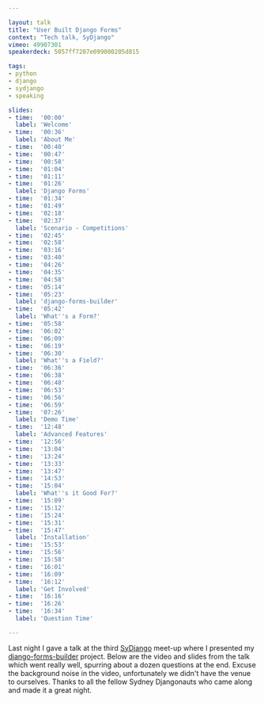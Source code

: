 ```yaml
---

layout: talk
title: "User Built Django Forms"
context: "Tech talk, SyDjango"
vimeo: 49907301
speakerdeck: 5057ff7207e099000205d815

tags:
- python
- django
- sydjango
- speaking

slides:
- time:  '00:00'
  label: 'Welcome'
- time:  '00:36'
  label: 'About Me'
- time:  '00:40'
- time:  '00:47'
- time:  '00:58'
- time:  '01:04'
- time:  '01:11'
- time:  '01:26'
  label: 'Django Forms'
- time:  '01:34'
- time:  '01:49'
- time:  '02:18'
- time:  '02:37'
  label: 'Scenario - Competitions'
- time:  '02:45'
- time:  '02:58'
- time:  '03:16'
- time:  '03:40'
- time:  '04:26'
- time:  '04:35'
- time:  '04:58'
- time:  '05:14'
- time:  '05:23'
  label: 'django-forms-builder'
- time:  '05:42'
  label: 'What''s a Form?'
- time:  '05:58'
- time:  '06:02'
- time:  '06:09'
- time:  '06:19'
- time:  '06:30'
  label: 'What''s a Field?'
- time:  '06:36'
- time:  '06:38'
- time:  '06:48'
- time:  '06:53'
- time:  '06:56'
- time:  '06:59'
- time:  '07:26'
  label: 'Demo Time'
- time:  '12:48'
  label: 'Advanced Features'
- time:  '12:56'
- time:  '13:04'
- time:  '13:24'
- time:  '13:33'
- time:  '13:47'
- time:  '14:53'
- time:  '15:04'
  label: 'What''s it Good For?'
- time:  '15:09'
- time:  '15:12'
- time:  '15:24'
- time:  '15:31'
- time:  '15:47'
  label: 'Installation'
- time:  '15:53'
- time:  '15:56'
- time:  '15:58'
- time:  '16:01'
- time:  '16:09'
- time:  '16:12'
  label: 'Get Involved'
- time:  '16:16'
- time:  '16:26'
- time:  '16:34'
  label: 'Question Time'

---
```


Last night I gave a talk at the third [SyDjango](http://www.meetup.com/SyDjango/) meet-up where I presented my [django-forms-builder](https://github.com/stephenmcd/django-forms-builder) project. Below are the video and slides from the talk which went really well, spurring about a dozen questions at the end. Excuse the background noise in the video, unfortunately we didn't have the venue to ourselves. Thanks to all the fellow Sydney Djangonauts who came along and made it a great night.
